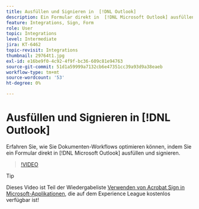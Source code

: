 ```yaml
---
title: Ausfüllen und Signieren in  [!DNL Outlook]
description: Ein Formular direkt in  [!DNL Microsoft Outlook] ausfüllen und signieren
feature: Integrations, Sign, Form
role: User
topic: Integrations
level: Intermediate
jira: KT-6462
topic-revisit: Integrations
thumbnail: 29764t1.jpg
exl-id: e16be9f0-4c92-4f9f-bc36-609c81e94763
source-git-commit: 51d1a59999a7132cb6e47351cc39a93d9a38eaeb
workflow-type: tm+mt
source-wordcount: '53'
ht-degree: 0%

---
```


# Ausfüllen und Signieren in [!DNL Outlook]

Erfahren Sie, wie Sie Dokumenten-Workflows optimieren können, indem Sie ein Formular direkt in [!DNL Microsoft Outlook] ausfüllen und signieren.

>[!VIDEO](https://video.tv.adobe.com/v/344947?quality=12&learn=on&hidetitle=true)

>[!TIP]
>
>Dieses Video ist Teil der Wiedergabeliste [Verwenden von Acrobat Sign in Microsoft-Applikationen](https://experienceleague.adobe.com/en/playlists/acrobat-sign-integrate-microsoft-apps), die auf dem Experience League kostenlos verfügbar ist!
